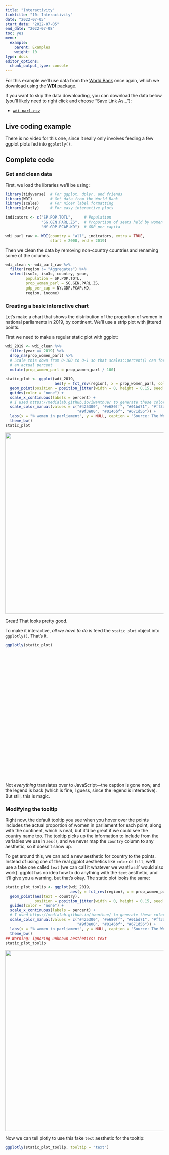 ```yaml
---
title: "Interactivity"
linktitle: "10: Interactivity"
date: "2022-07-05"
start_date: "2022-07-05"
end_date: "2022-07-08"
toc: yes
menu:
  example:
    parent: Examples
    weight: 10
type: docs
editor_options: 
  chunk_output_type: console
---
```


<script src="/rmarkdown-libs/htmlwidgets/htmlwidgets.js"></script>
<script src="/rmarkdown-libs/pymjs/pym.v1.js"></script>
<script src="/rmarkdown-libs/widgetframe-binding/widgetframe.js"></script>
<script src="/rmarkdown-libs/htmlwidgets/htmlwidgets.js"></script>
<script src="/rmarkdown-libs/pymjs/pym.v1.js"></script>
<script src="/rmarkdown-libs/widgetframe-binding/widgetframe.js"></script>
<script src="/rmarkdown-libs/htmlwidgets/htmlwidgets.js"></script>
<script src="/rmarkdown-libs/pymjs/pym.v1.js"></script>
<script src="/rmarkdown-libs/widgetframe-binding/widgetframe.js"></script>

For this example we’ll use data from the [World Bank](https://data.worldbank.org/) once again, which we download using the [**WDI** package](https://cran.r-project.org/web/packages/WDI/index.html).

If you want to skip the data downloading, you can download the data below (you’ll likely need to right click and choose “Save Link As…”):

-   [<i class="fas fa-file-csv"></i> `wdi_parl.csv`](/data/wdi_parl.csv)

## Live coding example

There is no video for this one, since it really only involves feeding a few ggplot plots fed into `ggplotly()`.

## Complete code

### Get and clean data

First, we load the libraries we’ll be using:

``` r
library(tidyverse)  # For ggplot, dplyr, and friends
library(WDI)        # Get data from the World Bank
library(scales)     # For nicer label formatting
library(plotly)     # For easy interactive plots
```

``` r
indicators <- c("SP.POP.TOTL",     # Population
                "SG.GEN.PARL.ZS",  # Proportion of seats held by women in national parliaments (%)
                "NY.GDP.PCAP.KD")  # GDP per capita

wdi_parl_raw <- WDI(country = "all", indicators, extra = TRUE, 
                    start = 2000, end = 2019)
```

Then we clean the data by removing non-country countries and renaming some of the columns.

``` r
wdi_clean <- wdi_parl_raw %>% 
  filter(region != "Aggregates") %>% 
  select(iso2c, iso3c, country, year, 
         population = SP.POP.TOTL,
         prop_women_parl = SG.GEN.PARL.ZS, 
         gdp_per_cap = NY.GDP.PCAP.KD, 
         region, income)
```

### Creating a basic interactive chart

Let’s make a chart that shows the distribution of the proportion of women in national parliaments in 2019, by continent. We’ll use a strip plot with jittered points.

First we need to make a regular static plot with ggplot:

``` r
wdi_2019 <- wdi_clean %>% 
  filter(year == 2019) %>% 
  drop_na(prop_women_parl) %>% 
  # Scale this down from 0-100 to 0-1 so that scales::percent() can format it as
  # an actual percent
  mutate(prop_women_parl = prop_women_parl / 100)

static_plot <- ggplot(wdi_2019, 
                      aes(y = fct_rev(region), x = prop_women_parl, color = region)) +
  geom_point(position = position_jitter(width = 0, height = 0.15, seed = 1234)) +
  guides(color = "none") +
  scale_x_continuous(labels = percent) +
  # I used https://medialab.github.io/iwanthue/ to generate these colors
  scale_color_manual(values = c("#425300", "#e680ff", "#01bd71", "#ff3aad",
                                "#9f3e00", "#0146bf", "#671d56")) +
  labs(x = "% women in parliament", y = NULL, caption = "Source: The World Bank") +
  theme_bw()
static_plot
```

<img src="/example/10-example_files/figure-html/strip-plot-basic-1.png" width="576" style="display: block; margin: auto;" />

Great! That looks pretty good.

To make it interactive, *all we have to do* is feed the `static_plot` object into `ggplotly()`. That’s it.

``` r
ggplotly(static_plot)
```

<div id="htmlwidget-1" style="width:100%;height:400px;" class="widgetframe html-widget"></div>
<script type="application/json" data-for="htmlwidget-1">{"x":{"url":"/example/10-example_files/figure-html//widgets/widget_strip-plot-basic-interactive-real.html","options":{"xdomain":"*","allowfullscreen":false,"lazyload":false}},"evals":[],"jsHooks":[]}</script>

Not *everything* translates over to JavaScript—the caption is gone now, and the legend is back (which is fine, I guess, since the legend is interactive). But still, this is magic.

### Modifying the tooltip

Right now, the default tooltip you see when you hover over the points includes the actual proportion of women in parliament for each point, along with the continent, which is neat, but it’d be great if we could see the country name too. The tooltip picks up the information to include from the variables we use in `aes()`, and we never map the `country` column to any aesthetic, so it doesn’t show up.

To get around this, we can add a new aesthetic for country to the points. Instead of using one of the real ggplot aesthetics like `color` or `fill`, we’ll use a fake one called `text` (we can call it whatever we want! `asdf` would also work). ggplot has no idea how to do anything with the `text` aesthetic, and it’ll give you a warning, but that’s okay. The static plot looks the same:

``` r
static_plot_toolip <- ggplot(wdi_2019, 
                             aes(y = fct_rev(region), x = prop_women_parl, color = region)) +
  geom_point(aes(text = country),
             position = position_jitter(width = 0, height = 0.15, seed = 1234)) +
  guides(color = "none") +
  scale_x_continuous(labels = percent) +
  # I used https://medialab.github.io/iwanthue/ to generate these colors
  scale_color_manual(values = c("#425300", "#e680ff", "#01bd71", "#ff3aad",
                                "#9f3e00", "#0146bf", "#671d56")) +
  labs(x = "% women in parliament", y = NULL, caption = "Source: The World Bank") +
  theme_bw()
## Warning: Ignoring unknown aesthetics: text
static_plot_toolip
```

<img src="/example/10-example_files/figure-html/strip-plot-text-aes-1.png" width="576" style="display: block; margin: auto;" />

Now we can tell plotly to use this fake `text` aesthetic for the tooltip:

``` r
ggplotly(static_plot_toolip, tooltip = "text")
```

<div id="htmlwidget-2" style="width:100%;height:400px;" class="widgetframe html-widget"></div>
<script type="application/json" data-for="htmlwidget-2">{"x":{"url":"/example/10-example_files/figure-html//widgets/widget_strip-plot-text-interactive-real.html","options":{"xdomain":"*","allowfullscreen":false,"lazyload":false}},"evals":[],"jsHooks":[]}</script>

Now we should just see the country names in the tooltips!

### Including more information in the tooltip

We have country names, but we lost the values in the x-axis. Rwanda has the highest proportion of women in parliament, but what’s the exact number? It’s somewhere above 60%, but that’s all we can see now.

To fix this, we can make a new column in the data with all the text we want to include in the tooltip. We’ll use `paste0()` to combine text and variable values to make the tooltip follow this format:

``` text
Name of country
X% women in parliament
```

Let’s add a new column with `mutate()`. A couple things to note here:

-   The `<br>` is HTML code for a line break

-   We use the `percent()` function to format numbers as percents. The `accuracy` argument tells R how many decimal points to use. If we used `1`, it would say 12%; if we used `0.01`, it would say 12.08%; etc.

``` r
wdi_2019 <- wdi_clean %>% 
  filter(year == 2019) %>% 
  drop_na(prop_women_parl) %>% 
  # Scale this down from 0-100 to 0-1 so that scales::percent() can format it as
  # an actual percent
  mutate(prop_women_parl = prop_women_parl / 100) %>% 
  mutate(fancy_label = paste0(country, "<br>", 
                              percent(prop_women_parl, accuracy = 0.1), 
                              " women in parliament"))
```

Let’s check to see if it worked:

``` r
wdi_2019 %>% select(country, prop_women_parl, fancy_label) %>% head()
## # A tibble: 6 × 3
##   country              prop_women_parl fancy_label                                      
##   <chr>                          <dbl> <chr>                                            
## 1 Andorra                        0.5   Andorra<br>50.0% women in parliament             
## 2 United Arab Emirates           0.225 United Arab Emirates<br>22.5% women in parliament
## 3 Afghanistan                    0.279 Afghanistan<br>27.9% women in parliament         
## 4 Antigua and Barbuda            0.111 Antigua and Barbuda<br>11.1% women in parliament 
## 5 Albania                        0.295 Albania<br>29.5% women in parliament             
## 6 Armenia                        0.242 Armenia<br>24.2% women in parliament
```

Now instead of using `text = country` we’ll use `text = fancy_label` to map that new column onto the plot. Again, this won’t be visible in the static plot (and you’ll get a warning), but it will show up in the interactive plot.

``` r
static_plot_toolip_fancy <- ggplot(wdi_2019, 
                                   aes(y = fct_rev(region), 
                                       x = prop_women_parl, 
                                       color = region)) +
  geom_point(aes(text = fancy_label),
             position = position_jitter(width = 0, height = 0.15, seed = 1234)) +
  guides(color = "none") +
  scale_x_continuous(labels = percent) +
  # I used https://medialab.github.io/iwanthue/ to generate these colors
  scale_color_manual(values = c("#425300", "#e680ff", "#01bd71", "#ff3aad",
                                "#9f3e00", "#0146bf", "#671d56")) +
  labs(x = "% women in parliament", y = NULL, caption = "Source: The World Bank") +
  theme_bw()
## Warning: Ignoring unknown aesthetics: text
```

``` r
ggplotly(static_plot_toolip_fancy, tooltip = "text")
```

<div id="htmlwidget-3" style="width:100%;height:400px;" class="widgetframe html-widget"></div>
<script type="application/json" data-for="htmlwidget-3">{"x":{"url":"/example/10-example_files/figure-html//widgets/widget_strip-plot-text-interactive-fancy-real.html","options":{"xdomain":"*","allowfullscreen":false,"lazyload":false}},"evals":[],"jsHooks":[]}</script>

Perfect!

Finally, if we want to save this plot as a standalone self-contained HTML file, we can use the `saveWidget()` function from the **htmlwidgets** package.

``` r
# This is like ggsave, but for interactive HTML plots
interactive_plot <- ggplotly(static_plot_toolip_fancy, tooltip = "text")

htmlwidgets::saveWidget(interactive_plot, "fancy_plot.html")
```

### Making a dashboard with **flexdashboard**

The [documentation for **flexdashboard** is so great and complete](https://rmarkdown.rstudio.com/flexdashboard/) that I’m not going to include a full example here. There is also a brief overview in [chapter 5 of the official R Markdown book](https://bookdown.org/yihui/rmarkdown/dashboards.html). You can also watch [this really quick video here](https://www.youtube.com/watch?v=_oDfBVr9wmQ). She uses a package called **dimple** instead of **plotly**, which doesn’t work with ggplot like `ggplotly()`, so *ignore her code* about `dimple()` and use your `ggplotly()` skills instead. You can search YouTube for a bunch of other short tutorial videos, too.

The quickest and easiest way to get started is to install the **flexdashboard** package and then in RStudio go to File \> New File… \> R Markdown… \> From Template \> Flexdashboard:

<img src="../../../../../../../img/examples/flexdashboard-template.png" width="60%" style="display: block; margin: auto;" />

That will give you an empty dashboard with three chart areas spread across two columns. Put static or dynamic graphs in the different chart areas, knit, and you’ll be good to go!

If you’re interested in making the dashboard reactive with Shiny-like elements, [check out this tutorial](https://www.andrewheiss.com/blog/2020/01/01/flexdashboard-dynamic-data/).
